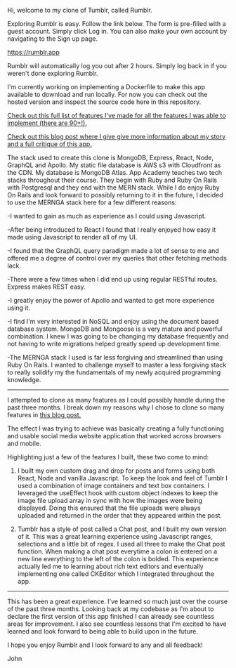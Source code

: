 Hi, welcome to my clone of Tumblr, called Rumblr.

Exploring Rumblr is easy. Follow the link below. The form is pre-filled
with a guest account. Simply click Log in. You can also make your own account
by navigating to the Sign up page.

https://rumblr.app

Rumblr will automatically log you out after 2 hours. Simply log back in if you weren't
done exploring Rumblr.

I'm currently working on implementing a Dockerfile to make this app available
to download and run locally. For now you can check out the hosted version
and inspect the source code here in this repository.

[Check out this full list of features I've made for all the features I was able to implement (there are 90+!).](https://d1k9pgunak0305.cloudfront.net/ListOfFeaturesRumblr.pdf)

[Check out this blog post where I give give more information 
about my story and a full critique of this app.](https://johnobriendeveloper.com/blog/60e2367e16fa3c12470e36d5)


The stack used to create this clone is MongoDB, Express, React, Node, GraphQL and Apollo.
My static file database is AWS s3 with Cloudfront as the CDN. My database is MongoDB Atlas.
App Academy teaches two tech stacks throughout their course. They begin with Ruby and Ruby
On Rails with Postgresql and they end with the MERN stack. While I do enjoy Ruby On Rails
and look forward to possibly returning to it in the future, I decided to use the
MERNGA stack here for a few different reasons:

-I wanted to gain as much as experience as I could using Javascript.

-After being introduced to React I found that I really enjoyed how easy it made
using Javascript to render all of my UI.

-I found that the GraphQL query paradigm made a lot of sense to me and offered me 
a degree of control over my queries that other fetching methods lack.

-There were a few times when I did end up using regular RESTful routes. Express
makes REST easy.

-I greatly enjoy the power of Apollo and wanted to get more experience using it. 

-I find I'm very interested in NoSQL and enjoy using the document based database
system. MongoDB and Mongoose is a very mature and powerful combination. I knew I
was going to be changing my database frequently and not having to write migrations
helped greatly speed up development time.

-The MERNGA stack I used is far less forgiving and streamlined than using Ruby On Rails.
I wanted to challenge myself to master a less forgiving stack to really solidify my 
the fundamentals of my newly acquired programming knowledge.

---------------------------------------------------------------------------------------

I attempted to clone as many features as I could possibly handle during the past three months.
I break down my reasons why I chose to clone so many features in [this blog post.](https://johnobriendeveloper.com/blog/60e2367e16fa3c12470e36d5)

The effect I was trying to achieve was basically creating a fully functioning and usable
social media website application that worked across browsers and mobile.

Highlighting just a few of the features I built, these two come to mind:

1) I built my own custom drag and drop for posts and forms using both React, Node and
   vanilla Javascript. To keep the look and feel of Tumblr I used a combination
   of image containers and text box containers. I leveraged the useEffect hook
   with custom object indexes to keep the image file upload array in sync with
   how the images were being displayed. Doing this ensured that the file uploads
   were always uploaded and returned in the order that they appeared within the post.
   
2) Tumblr has a style of post called a Chat post, and I built my own version of it.
   This was a great learning experience using Javascript ranges, selections and a
   little bit of regex. I used all three to make the Chat post function. When making
   a chat post everytime a colon is entered on a new line everything to the left of the colon
   is bolded. This experience actually led me to learning about rich text editors and eventually
   implementing one called CKEditor which I integrated throughout the app.
   
 ---------------------------------------------------------------------------------------
 
This has been a great experience. I've learned so much just over the course of the past three months.
Looking back at my codebase as I'm about to declare the first version of this app finished
I can already see countless areas for improvement. I also see countless lessons that I'm excited
to have learned and look forward to being able to build upon in the future.

I hope you enjoy Rumblr and I look forward to any and all feedback!

John











